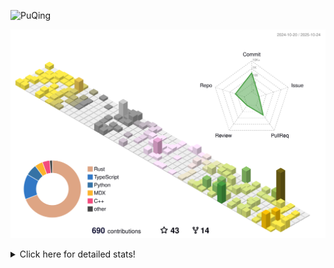 ![PuQing](https://user-images.githubusercontent.com/27223114/171565019-9a56fae6-b08b-421f-99db-7e830da42371.png)

![](./profile-3d-contrib/profile-season-animate.svg)

<details>
<summary>Click here for detailed stats!</summary>

<!--START_SECTION:waka-->
![Lines of code](https://img.shields.io/badge/From%20Hello%20World%20I%27ve%20Written-2.8%20million%20lines%20of%20code-blue)

**🐱 My GitHub Data** 

> 📦 476.6 kB Used in GitHub's Storage 
 > 
> 🏆 589 Contributions in the Year 2025
 > 
> 🚫 Not Opted to Hire
 > 
> 📜 36 Public Repositories 
 > 
> 🔑 36 Private Repositories 
 > 
**I'm an Early 🐤** 

```text
🌞 Morning                1031 commits        ██░░░░░░░░░░░░░░░░░░░░░░░   09.35 % 
🌆 Daytime                4767 commits        ███████████░░░░░░░░░░░░░░   43.23 % 
🌃 Evening                3024 commits        ███████░░░░░░░░░░░░░░░░░░   27.42 % 
🌙 Night                  2205 commits        █████░░░░░░░░░░░░░░░░░░░░   20.00 % 
```


📊 **This Week I Spent My Time On** 

```text
💬 Programming Languages: 
CSV                      14 hrs 59 mins      ███████████░░░░░░░░░░░░░░   42.41 % 
Python                   11 hrs 17 mins      ████████░░░░░░░░░░░░░░░░░   31.96 % 
Bash                     2 hrs 45 mins       ██░░░░░░░░░░░░░░░░░░░░░░░   07.78 % 
JSON                     2 hrs 8 mins        ██░░░░░░░░░░░░░░░░░░░░░░░   06.05 % 
Rust                     1 hr 49 mins        █░░░░░░░░░░░░░░░░░░░░░░░░   05.14 % 

🔥 Editors: 
VS Code                  35 hrs 18 mins      █████████████████████████   99.93 % 
Obsidian                 1 min               ░░░░░░░░░░░░░░░░░░░░░░░░░   00.07 % 

💻 Operating System: 
Linux                    32 hrs 23 mins      ███████████████████████░░   91.67 % 
WSL                      2 hrs 55 mins       ██░░░░░░░░░░░░░░░░░░░░░░░   08.26 % 
Mac                      1 min               ░░░░░░░░░░░░░░░░░░░░░░░░░   00.07 % 
```


<!--END_SECTION:waka-->
</details>
